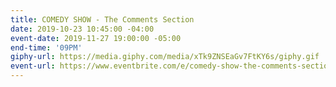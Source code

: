 ```yaml
---
title: COMEDY SHOW - The Comments Section
date: 2019-10-23 10:45:00 -04:00
event-date: 2019-11-27 19:00:00 -05:00
end-time: '09PM'
giphy-url: https://media.giphy.com/media/xTk9ZNSEaGv7FtKY6s/giphy.gif
event-url: https://www.eventbrite.com/e/comedy-show-the-comments-section-tickets-78191411617
---
```


